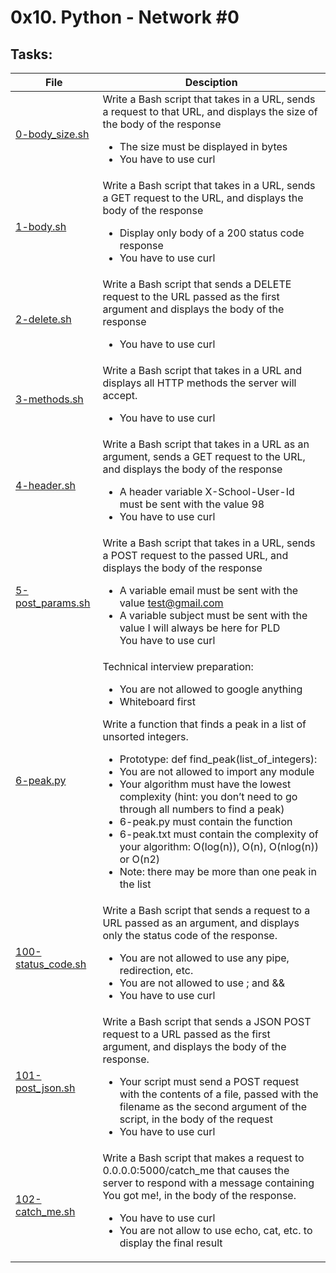 # 0x10. Python - Network #0

## Tasks:

| File | Desciption |
| ---- | ---------- |
| [0-body_size.sh](./0-body_size.sh) | Write a Bash script that takes in a URL, sends a request to that URL, and displays the size of the body of the response<ul><li>The size must be displayed in bytes</li><li>You have to use curl</li></ul> |
| [1-body.sh](./1-body.sh) | Write a Bash script that takes in a URL, sends a GET request to the URL, and displays the body of the response<ul><li>Display only body of a 200 status code response</li><li>You have to use curl</li></ul> |
| [2-delete.sh](./2-delete.sh) | Write a Bash script that sends a DELETE request to the URL passed as the first argument and displays the body of the response<ul><li>You have to use curl</li></ul> |
| [3-methods.sh](./3-methods.sh) | Write a Bash script that takes in a URL and displays all HTTP methods the server will accept.<ul><li>You have to use curl</li></ul> |
| [4-header.sh](./4-header.sh) | Write a Bash script that takes in a URL as an argument, sends a GET request to the URL, and displays the body of the response<ul><li>A header variable X-School-User-Id must be sent with the value 98</li><li>You have to use curl</li></ul> |
| [5-post_params.sh](./5-post_params.sh) | Write a Bash script that takes in a URL, sends a POST request to the passed URL, and displays the body of the response<ul><li>A variable email must be sent with the value test@gmail.com</li><li>A variable subject must be sent with the value I will always be here for PLD</li></li>You have to use curl</li></ul> |
|  [6-peak.py](./6-peak.py) | Technical interview preparation:<ul><li>You are not allowed to google anything</li><li>Whiteboard first</li></ul>Write a function that finds a peak in a list of unsorted integers.<ul><li>Prototype: def find_peak(list_of_integers):</li><li>You are not allowed to import any module</li><li>Your algorithm must have the lowest complexity (hint: you don’t need to go through all numbers to find a peak)</li><li>6-peak.py must contain the function</li><li>6-peak.txt must contain the complexity of your algorithm: O(log(n)), O(n), O(nlog(n)) or O(n2)</li><li>Note: there may be more than one peak in the list</li></ul> |
| [100-status_code.sh](./100-status_code.sh) | Write a Bash script that sends a request to a URL passed as an argument, and displays only the status code of the response.<ul><li>You are not allowed to use any pipe, redirection, etc.</li><li>You are not allowed to use ; and &&</li><li>You have to use curl</li></ul> |
| [101-post_json.sh](./101-post_json.sh) | Write a Bash script that sends a JSON POST request to a URL passed as the first argument, and displays the body of the response.<ul><li>Your script must send a POST request with the contents of a file, passed with the filename as the second argument of the script, in the body of the request</li><li>You have to use curl</li></ul> |
| [102-catch_me.sh](./102-catch_me.sh) | Write a Bash script that makes a request to 0.0.0.0:5000/catch_me that causes the server to respond with a message containing You got me!, in the body of the response.<ul><li>You have to use curl</li><li>You are not allow to use echo, cat, etc. to display the final result</li></ul> |
